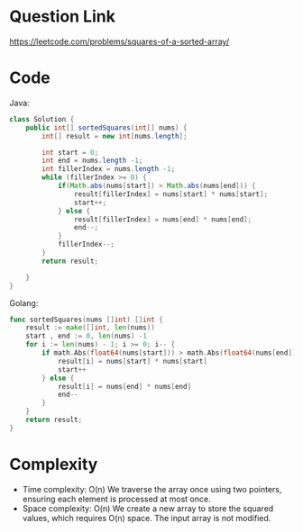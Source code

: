 # Question Link
https://leetcode.com/problems/squares-of-a-sorted-array/

# Code

Java:

```java []
class Solution {
    public int[] sortedSquares(int[] nums) {
        int[] result = new int[nums.length];

        int start = 0;
        int end = nums.length -1;
        int fillerIndex = nums.length -1;
        while (fillerIndex >= 0) {
            if(Math.abs(nums[start]) > Math.abs(nums[end])) {
                result[fillerIndex] = nums[start] * nums[start];
                start++;
            } else {
                result[fillerIndex] = nums[end] * nums[end];
                end--;
            }
            fillerIndex--;
        }
        return result;

    }
}
```

Golang:

```go []
func sortedSquares(nums []int) []int {
	result := make([]int, len(nums))
	start , end := 0, len(nums) -1
	for i := len(nums) - 1; i >= 0; i-- {
		if math.Abs(float64(nums[start])) > math.Abs(float64(nums[end])) {
			result[i] = nums[start] * nums[start]
			start++
		} else {
			result[i] = nums[end] * nums[end]
			end--
		}
	}
	return result;
}
```

# Complexity
- Time complexity: O(n)
  We traverse the array once using two pointers, ensuring each element is processed at most once.
- Space complexity: O(n)
  We create a new array to store the squared values, which requires O(n) space. The input array is not modified.